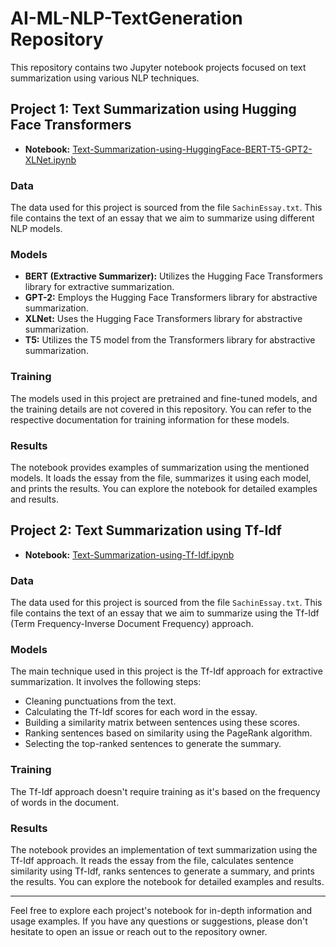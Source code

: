 # AI-ML-NLP-TextGeneration Repository

This repository contains two Jupyter notebook projects focused on text summarization using various NLP techniques.

## Project 1: Text Summarization using Hugging Face Transformers

- **Notebook:** [Text-Summarization-using-HuggingFace-BERT-T5-GPT2-XLNet.ipynb](https://colab.research.google.com/github/vrajeshtrichy/AI-ML-NLP-TextSummarization/blob/master/Text-Summarization-using-HuggingFace-BERT-T5-GPT2-XLNet/Text-Summarization-using-HuggingFace-BERT-T5-GPT2-XLNet.ipynb)

### Data

The data used for this project is sourced from the file `SachinEssay.txt`. This file contains the text of an essay that we aim to summarize using different NLP models.

### Models

- **BERT (Extractive Summarizer):** Utilizes the Hugging Face Transformers library for extractive summarization.
- **GPT-2:** Employs the Hugging Face Transformers library for abstractive summarization.
- **XLNet:** Uses the Hugging Face Transformers library for abstractive summarization.
- **T5:** Utilizes the T5 model from the Transformers library for abstractive summarization.

### Training

The models used in this project are pretrained and fine-tuned models, and the training details are not covered in this repository. You can refer to the respective documentation for training information for these models.

### Results

The notebook provides examples of summarization using the mentioned models. It loads the essay from the file, summarizes it using each model, and prints the results. You can explore the notebook for detailed examples and results.

## Project 2: Text Summarization using Tf-Idf

- **Notebook:** [Text-Summarization-using-Tf-Idf.ipynb](https://colab.research.google.com/github/vrajeshtrichy/AI-ML-NLP-TextSummarization/blob/master/Text-Summarization-using-ScikitLearn-Tf-Idf/Text-Summarization-using-Tf-Idf.ipynb)

### Data

The data used for this project is sourced from the file `SachinEssay.txt`. This file contains the text of an essay that we aim to summarize using the Tf-Idf (Term Frequency-Inverse Document Frequency) approach.

### Models

The main technique used in this project is the Tf-Idf approach for extractive summarization. It involves the following steps:

- Cleaning punctuations from the text.
- Calculating the Tf-Idf scores for each word in the essay.
- Building a similarity matrix between sentences using these scores.
- Ranking sentences based on similarity using the PageRank algorithm.
- Selecting the top-ranked sentences to generate the summary.

### Training

The Tf-Idf approach doesn't require training as it's based on the frequency of words in the document.

### Results

The notebook provides an implementation of text summarization using the Tf-Idf approach. It reads the essay from the file, calculates sentence similarity using Tf-Idf, ranks sentences to generate a summary, and prints the results. You can explore the notebook for detailed examples and results.

---

Feel free to explore each project's notebook for in-depth information and usage examples. If you have any questions or suggestions, please don't hesitate to open an issue or reach out to the repository owner.

